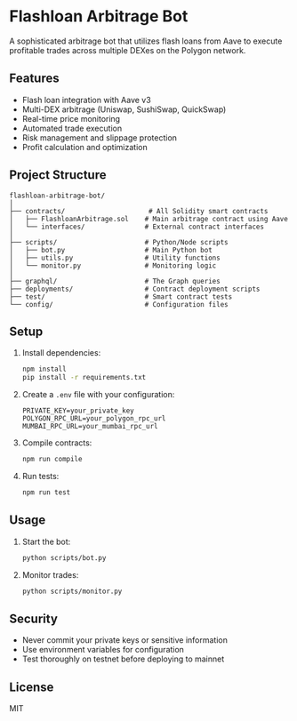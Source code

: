 # Flashloan Arbitrage Bot

A sophisticated arbitrage bot that utilizes flash loans from Aave to execute profitable trades across multiple DEXes on the Polygon network.

## Features

- Flash loan integration with Aave v3
- Multi-DEX arbitrage (Uniswap, SushiSwap, QuickSwap)
- Real-time price monitoring
- Automated trade execution
- Risk management and slippage protection
- Profit calculation and optimization

## Project Structure

```
flashloan-arbitrage-bot/
│
├── contracts/                     # All Solidity smart contracts
│   ├── FlashloanArbitrage.sol    # Main arbitrage contract using Aave
│   └── interfaces/               # External contract interfaces
│
├── scripts/                      # Python/Node scripts
│   ├── bot.py                    # Main Python bot
│   ├── utils.py                  # Utility functions
│   └── monitor.py                # Monitoring logic
│
├── graphql/                      # The Graph queries
├── deployments/                  # Contract deployment scripts
├── test/                         # Smart contract tests
└── config/                       # Configuration files
```

## Setup

1. Install dependencies:
   ```bash
   npm install
   pip install -r requirements.txt
   ```

2. Create a `.env` file with your configuration:
   ```
   PRIVATE_KEY=your_private_key
   POLYGON_RPC_URL=your_polygon_rpc_url
   MUMBAI_RPC_URL=your_mumbai_rpc_url
   ```

3. Compile contracts:
   ```bash
   npm run compile
   ```

4. Run tests:
   ```bash
   npm run test
   ```

## Usage

1. Start the bot:
   ```bash
   python scripts/bot.py
   ```

2. Monitor trades:
   ```bash
   python scripts/monitor.py
   ```

## Security

- Never commit your private keys or sensitive information
- Use environment variables for configuration
- Test thoroughly on testnet before deploying to mainnet

## License

MIT 